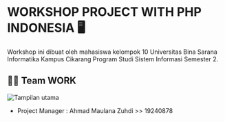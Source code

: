 # WORKSHOP PROJECT WITH PHP INDONESIA 🖥️
Workshop ini dibuat oleh mahasiswa kelompok 10 Universitas Bina Sarana Informatika Kampus Cikarang Program Studi Sistem Informasi Semester 2.

## 👨‍💻 Team WORK
![Tampilan utama](./screenshots/homepage.png)
- Project Manager  : Ahmad Maulana Zuhdi >> 19240878
